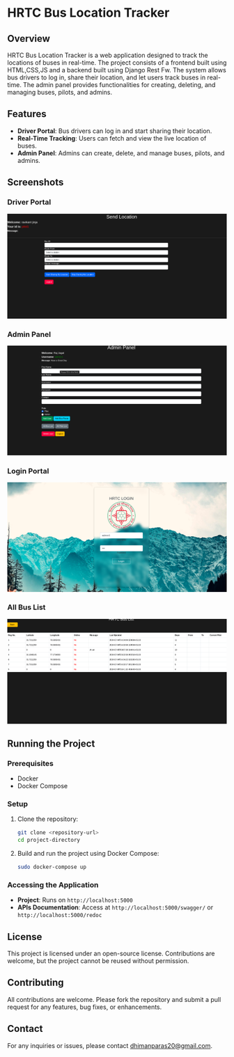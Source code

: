 # HRTC Bus Location Tracker

## Overview

HRTC Bus Location Tracker is a web application designed to track the locations of buses in real-time. The project consists of a frontend built using HTML,CSS,JS and a backend built using Django Rest Fw. The system allows bus drivers to log in, share their location, and let users track buses in real-time. The admin panel provides functionalities for creating, deleting, and managing buses, pilots, and admins.

## Features

- **Driver Portal**: Bus drivers can log in and start sharing their location.
- **Real-Time Tracking**: Users can fetch and view the live location of buses.
- **Admin Panel**: Admins can create, delete, and manage buses, pilots, and admins.

## Screenshots

### Driver Portal
![Driver Portal](frontend/static/screenshots/pilot.png)

### Admin Panel
![Admin Panel](frontend/static/screenshots/admin.png)

### Login Portal
![APIs Documentation](frontend/static/screenshots/login.png)

### All Bus List
![APIs Documentation](frontend/static/screenshots/allbus.png)

## Running the Project

### Prerequisites

- Docker
- Docker Compose

### Setup

1. Clone the repository:
    ```sh
    git clone <repository-url>
    cd project-directory
    ```

2. Build and run the project using Docker Compose:
    ```sh
    sudo docker-compose up
    ```

<!-- 3. Setting up 1st admin. (needed)
  - 1. Enter the docker container
    ```sh
    sudo docker ps -a
    sudo docker exec -it <container id> sh
    ```
  - 2. Run following commands inside container
    ```sh
    python3 manage.py makemigrations
    python3 manage.py migrate
    python3 manage.py createsuperuser --username <username>
    #Exit the container now 
    exit
    ```
  - 3. **Login superuser, by API call only.**
    * **call** `POST` `http://localhost/api/login/`
    * **body:** `{"username":"username","password":"password"}`
    * From there copy the acces token "access". 
  - 4. **Create new user by API call only.**
    * **call** `POST` `http://localhost/api/users/`
    * **body:** `{"username":"new_username","password":"password"}`
    * **header:** `Authorization: Token <access token>`
  - 5. Add the newly created user to Employee by Django Admin Pannel.
  - 6. Done. -->


### Accessing the Application

- **Project**: Runs on `http://localhost:5000`
- **APIs Documentation**: Access at `http://localhost:5000/swagger/` or `http://localhost:5000/redoc`

## License

This project is licensed under an open-source license. Contributions are welcome, but the project cannot be reused without permission.

## Contributing

All contributions are welcome. Please fork the repository and submit a pull request for any features, bug fixes, or enhancements.

## Contact

For any inquiries or issues, please contact dhimanparas20@gmail.com.
